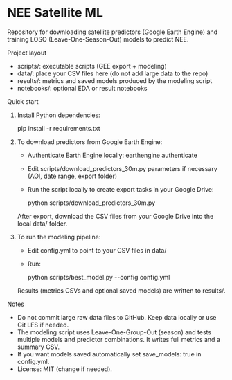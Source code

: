 # NEE Satellite ML

Repository for downloading satellite predictors (Google Earth Engine) and training LOSO (Leave-One-Season-Out) models to predict NEE.

Project layout
- scripts/: executable scripts (GEE export + modeling)
- data/: place your CSV files here (do not add large data to the repo)
- results/: metrics and saved models produced by the modeling script
- notebooks/: optional EDA or result notebooks

Quick start

1. Install Python dependencies:

    pip install -r requirements.txt

2. To download predictors from Google Earth Engine:

    - Authenticate Earth Engine locally: earthengine authenticate
    - Edit scripts/download_predictors_30m.py parameters if necessary (AOI, date range, export folder)
    - Run the script locally to create export tasks in your Google Drive:
    
        python scripts/download_predictors_30m.py

   After export, download the CSV files from your Google Drive into the local data/ folder.

3. To run the modeling pipeline:

    - Edit config.yml to point to your CSV files in data/
    - Run:
    
        python scripts/best_model.py --config config.yml

   Results (metrics CSVs and optional saved models) are written to results/.

Notes
- Do not commit large raw data files to GitHub. Keep data locally or use Git LFS if needed.
- The modeling script uses Leave-One-Group-Out (season) and tests multiple models and predictor combinations. It writes full metrics and a summary CSV.
- If you want models saved automatically set save_models: true in config.yml.
- License: MIT (change if needed).
